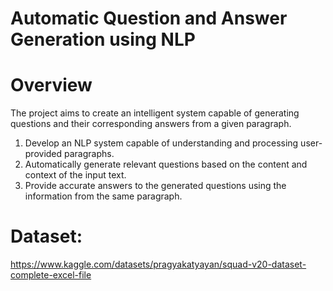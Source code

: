 # Automatic Question and Answer Generation using NLP

# Overview
The project aims to create an intelligent system capable of generating questions and their corresponding answers from a given paragraph. 
1.	Develop an NLP system capable of understanding and processing user-provided paragraphs.
2.	Automatically generate relevant questions based on the content and context of the input text.
3.	Provide accurate answers to the generated questions using the information from the same paragraph.

# Dataset:
https://www.kaggle.com/datasets/pragyakatyayan/squad-v20-dataset-complete-excel-file
